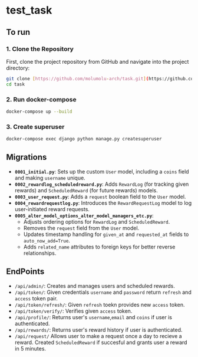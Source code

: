 # test_task

## To run 

### 1. Clone the Repository

First, clone the project repository from GitHub and navigate into the project directory:

```bash
git clone [https://github.com/molumolu-arch/task.git](https://github.com/molumolu-arch/task.git)
cd task
```

### 2. Run docker-compose
```bash
docker-compose up --build
```

### 3. Create superuser 
```bash
docker-compose exec django python manage.py createsuperuser
```

## Migrations 

* **`0001_initial.py`**: Sets up the custom `User` model, including a `coins` field and making `username` unique.
* **`0002_rewardlog_scheduledreward.py`**: Adds `RewardLog` (for tracking given rewards) and `ScheduledReward` (for future rewards) models.
* **`0003_user_request.py`**: Adds a `request` boolean field to the `User` model.
* **`0004_rewardrequestlog.py`**: Introduces the `RewardRequestLog` model to log user-initiated reward requests.
* **`0005_alter_model_options_alter_model_managers_etc.py`**:
    * Adjusts ordering options for `RewardLog` and `ScheduledReward`.
    * Removes the `request` field from the `User` model.
    * Updates timestamp handling for `given_at` and `requested_at` fields to `auto_now_add=True`.
    * Adds `related_name` attributes to foreign keys for better reverse relationships.
## EndPoints 

* `/api/admin/`: Creates and manages users and scheduled rewards.
* `/api/token/`: Given credentials `username` and `password` return `refresh` and `access` token pair.
* `/api/token/refresh/`: Given `refresh` toekn provides new `access` token.
* `/api/token/verify/`: Verifies given `access` token.
* `/api/profile/`: Returns user's `username`,`email` and `coins` if user is authenticated.
* `/api/rewards/`: Returns user's reward history if user is authenticated.
* `/api/request/` Allows user to make a request once a day to recieve a reward. Created `ScheduledReward` if succesful and grants user a reward in 5 minutes.
